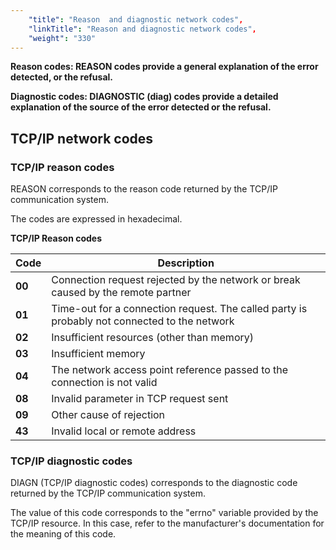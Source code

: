```yaml
---
    "title": "Reason  and diagnostic network codes",
    "linkTitle": "Reason and diagnostic network codes",
    "weight": "330"
---
```

****<span id="Reason_codes"></span>Reason codes: REASON codes provide a general explanation of the error detected, or
the refusal.****

****<span id="Diagnostic_codes"></span>Diagnostic codes: DIAGNOSTIC (diag) codes provide a detailed explanation of the source
of the error detected or the refusal.****

<span id="TCP_IP_Network_codes"></span>

TCP/IP network codes
--------------------

<span id="REASON___TCP_IP_Reason_Codes"></span>

### TCP/IP reason codes

REASON corresponds to the reason code returned by the TCP/IP communication
system.

The codes are expressed in hexadecimal.

****TCP/IP Reason codes****


| Code  | Description  |
| --- | --- |
| ****00**** | Connection request rejected by the network or break caused by the remote partner |
| ****01**** | Time-out for a connection request. The called party is probably not connected to the network |
| ****02**** | Insufficient resources (other than memory) |
| ****03**** | Insufficient memory |
| ****04**** | The network access point reference passed to the connection is not valid |
| ****08**** | Invalid parameter in TCP request sent |
| ****09**** | Other cause of rejection |
| ****43**** | Invalid local or remote address |


<span id="DIAGN___TCP_IIP_Diagnostic_Codes"></span>

### TCP/IP diagnostic codes

DIAGN (TCP/IP diagnostic codes) corresponds to the diagnostic code returned
by the TCP/IP communication system.

The value of this code corresponds to the "errno" variable
provided by the TCP/IP resource. In this case, refer to the manufacturer's
documentation for the meaning of this code.
